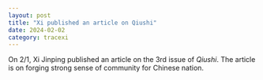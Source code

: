 ```yaml
---
layout: post
title: "Xi published an article on Qiushi"
date: 2024-02-02
category: tracexi
---
```


On 2/1, Xi Jinping published an article on the 3rd issue of *Qiushi*. The article is on forging strong sense of community for Chinese nation.

